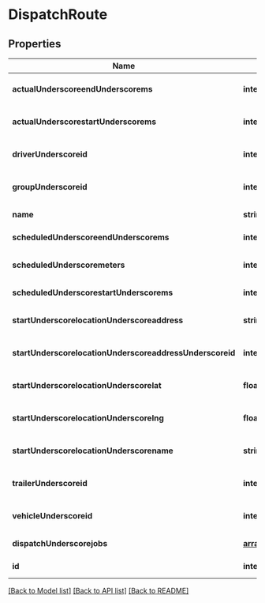 # DispatchRoute

## Properties
Name | Type | Description | Notes
------------ | ------------- | ------------- | -------------
**actualUnderscoreendUnderscorems** | **integer** |  | [optional] [default to null]
**actualUnderscorestartUnderscorems** | **integer** |  | [optional] [default to null]
**driverUnderscoreid** | **integer** |  | [optional] [default to null]
**groupUnderscoreid** | **integer** |  | [optional] [default to null]
**name** | **string** |  | [default to null]
**scheduledUnderscoreendUnderscorems** | **integer** |  | [default to null]
**scheduledUnderscoremeters** | **integer** |  | [optional] [default to null]
**scheduledUnderscorestartUnderscorems** | **integer** |  | [default to null]
**startUnderscorelocationUnderscoreaddress** | **string** |  | [optional] [default to null]
**startUnderscorelocationUnderscoreaddressUnderscoreid** | **integer** |  | [optional] [default to null]
**startUnderscorelocationUnderscorelat** | **float** |  | [optional] [default to null]
**startUnderscorelocationUnderscorelng** | **float** |  | [optional] [default to null]
**startUnderscorelocationUnderscorename** | **string** |  | [optional] [default to null]
**trailerUnderscoreid** | **integer** |  | [optional] [default to null]
**vehicleUnderscoreid** | **integer** |  | [optional] [default to null]
**dispatchUnderscorejobs** | [**array[DispatchJob]**](DispatchJob.md) |  | [default to null]
**id** | **integer** |  | [default to null]

[[Back to Model list]](../README.md#documentation-for-models) [[Back to API list]](../README.md#documentation-for-api-endpoints) [[Back to README]](../README.md)


